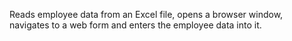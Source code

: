 Reads employee data from an Excel file, opens a browser window, navigates to a web form and enters the employee data into it. 
